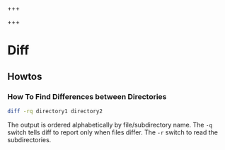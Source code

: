 
+++

+++
# Diff

## Howtos

### How To Find Differences between Directories

```bash
diff -rq directory1 directory2
```

The output is ordered alphabetically by file/subdirectory name. The `-q` switch tells diff to report only when files differ. The `-r` switch to read the subdirectories.

